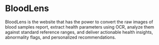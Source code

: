 # BloodLens
BloodLens is the website that has the power to convert the raw images of blood samples report, extract health parameters using OCR, analyze them against standard reference ranges, and deliver actionable health insights, abnormality flags, and personalized recommendations.
